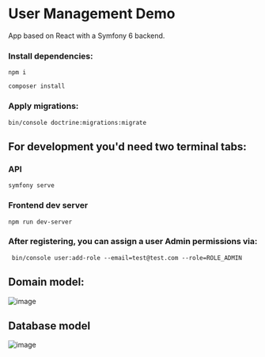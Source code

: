 # User Management Demo

App based on React with a Symfony 6 backend.

### Install dependencies:
`npm i`

`composer install`


### Apply migrations:

`bin/console doctrine:migrations:migrate`

## For development you'd need two terminal tabs:
### API
`symfony serve`

### Frontend dev server
`npm run dev-server`


### After registering, you can assign a user Admin permissions via:
` bin/console user:add-role --email=test@test.com --role=ROLE_ADMIN`


## Domain model:

![image](https://user-images.githubusercontent.com/11751407/232848716-df9245cb-4b86-4fb1-aed7-be65ef155945.png)

## Database model

![image](https://user-images.githubusercontent.com/11751407/232850532-1b5ecf2c-7f51-4bc8-9ef7-7bea843530c0.png)

